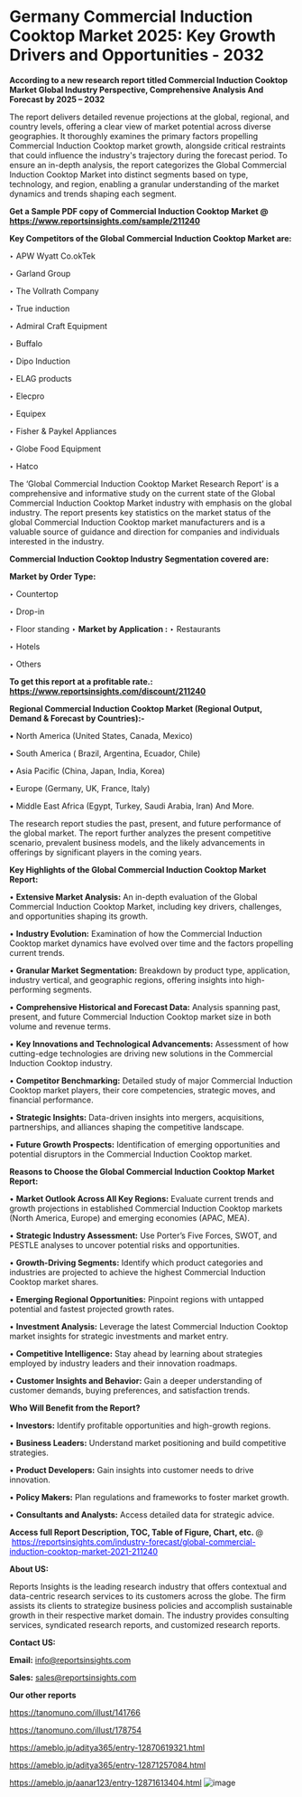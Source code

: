 # Germany Commercial Induction Cooktop Market 2025: Key Growth Drivers and Opportunities - 2032

<strong>According to a new research report titled Commercial Induction Cooktop Market Global Industry Perspective, Comprehensive Analysis And Forecast by 2025 – 2032</strong>

The report delivers detailed revenue projections at the global, regional, and country levels, offering a clear view of market potential across diverse geographies. It thoroughly examines the primary factors propelling Commercial Induction Cooktop market growth, alongside critical restraints that could influence the industry's trajectory during the forecast period. To ensure an in-depth analysis, the report categorizes the Global Commercial Induction Cooktop Market into distinct segments based on type, technology, and region, enabling a granular understanding of the market dynamics and trends shaping each segment.

<strong>Get a Sample PDF copy of Commercial Induction Cooktop Market </strong><strong>@<a href=https://www.reportsinsights.com/sample/211240 style=color:#0000ff;> https://www.reportsinsights.com/sample/211240</a></strong></font>

<strong>Key Competitors of the Global Commercial Induction Cooktop Market are:</strong>

‣ APW Wyatt
 Co.okTek

‣ Garland Group

‣ The Vollrath Company

‣ True induction

‣ Admiral Craft Equipment

‣ Buffalo

‣ Dipo Induction

‣ ELAG products

‣ Elecpro

‣ Equipex

‣ Fisher & Paykel Appliances

‣ Globe Food Equipment

‣ Hatco

The ‘Global Commercial Induction Cooktop Market Research Report’ is a comprehensive and informative study on the current state of the Global Commercial Induction Cooktop Market industry with emphasis on the global industry. The report presents key statistics on the market status of the global Commercial Induction Cooktop market manufacturers and is a valuable source of guidance and direction for companies and individuals interested in the industry.

<strong>Commercial Induction Cooktop Industry Segmentation covered are:</strong>

<strong>Market by Order Type: </strong>

‣ Countertop

‣ Drop-in

‣ Floor standing
‣ 
<strong>Market by Application :</strong>
‣ Restaurants

‣ Hotels

‣ Others

<strong>To get this report at a profitable rate.: <a href=https://www.reportsinsights.com/discount/211240 style=color:#0000ff;>https://www.reportsinsights.com/discount/211240</a></strong></font>

<strong>Regional Commercial Induction Cooktop Market (Regional Output, Demand &amp; Forecast by Countries):-</strong>

• North America (United States, Canada, Mexico)

• South America ( Brazil, Argentina, Ecuador, Chile)

• Asia Pacific (China, Japan, India, Korea)

• Europe (Germany, UK, France, Italy)

• Middle East Africa (Egypt, Turkey, Saudi Arabia, Iran) And More.

The research report studies the past, present, and future performance of the global market. The report further analyzes the present competitive scenario, prevalent business models, and the likely advancements in offerings by significant players in the coming years.

<strong>Key Highlights of the Global Commercial Induction Cooktop Market Report:</strong>

• <strong>Extensive Market Analysis:</strong> An in-depth evaluation of the Global Commercial Induction Cooktop Market, including key drivers, challenges, and opportunities shaping its growth.

• <strong>Industry Evolution:</strong> Examination of how the Commercial Induction Cooktop market dynamics have evolved over time and the factors propelling current trends.

• <strong>Granular Market Segmentation:</strong> Breakdown by product type, application, industry vertical, and geographic regions, offering insights into high-performing segments.

• <strong>Comprehensive Historical and Forecast Data:</strong> Analysis spanning past, present, and future Commercial Induction Cooktop market size in both volume and revenue terms.

• <strong>Key Innovations and Technological Advancements:</strong> Assessment of how cutting-edge technologies are driving new solutions in the Commercial Induction Cooktop industry.

• <strong>Competitor Benchmarking:</strong> Detailed study of major Commercial Induction Cooktop market players, their core competencies, strategic moves, and financial performance.

• <strong>Strategic Insights:</strong> Data-driven insights into mergers, acquisitions, partnerships, and alliances shaping the competitive landscape.

• <strong>Future Growth Prospects:</strong> Identification of emerging opportunities and potential disruptors in the Commercial Induction Cooktop market.

<strong>Reasons to Choose the Global Commercial Induction Cooktop Market Report:</strong>

• <strong>Market Outlook Across All Key Regions:</strong> Evaluate current trends and growth projections in established Commercial Induction Cooktop markets (North America, Europe) and emerging economies (APAC, MEA).

• <strong>Strategic Industry Assessment:</strong> Use Porter’s Five Forces, SWOT, and PESTLE analyses to uncover potential risks and opportunities.

• <strong>Growth-Driving Segments:</strong> Identify which product categories and industries are projected to achieve the highest Commercial Induction Cooktop market shares.

• <strong>Emerging Regional Opportunities:</strong> Pinpoint regions with untapped potential and fastest projected growth rates.

• <strong>Investment Analysis:</strong> Leverage the latest Commercial Induction Cooktop market insights for strategic investments and market entry.

• <strong>Competitive Intelligence:</strong> Stay ahead by learning about strategies employed by industry leaders and their innovation roadmaps.

• <strong>Customer Insights and Behavior:</strong> Gain a deeper understanding of customer demands, buying preferences, and satisfaction trends.

<strong>Who Will Benefit from the Report?</strong>

• <strong>Investors:</strong> Identify profitable opportunities and high-growth regions.

• <strong>Business Leaders:</strong> Understand market positioning and build competitive strategies.

• <strong>Product Developers:</strong> Gain insights into customer needs to drive innovation.

• <strong>Policy Makers:</strong> Plan regulations and frameworks to foster market growth.

• <strong>Consultants and Analysts:</strong> Access detailed data for strategic advice.
</ul>
<strong>Access full Report Description, TOC, Table of Figure, Chart, etc. </strong>@  <a href=https://reportsinsights.com/industry-forecast/global-commercial-induction-cooktop-market-2021-211240 style=color:#0000ff;>https://reportsinsights.com/industry-forecast/global-commercial-induction-cooktop-market-2021-211240</a></font>

<strong><strong>About US</strong>:</strong>

Reports Insights is the leading research industry that offers contextual and data-centric research services to its customers across the globe. The firm assists its clients to strategize business policies and accomplish sustainable growth in their respective market domain. The industry provides consulting services, syndicated research reports, and customized research reports.

<strong>Contact US:</strong>

<p class=""""><b>Email:</b> <a href=mailto:info@reportsinsights.com>info@reportsinsights.com</a></p>
<p class=""""><b>Sales:</b> <a href=mailto:sales@reportsinsights.com>sales@reportsinsights.com</a></p>

<strong>Our other reports</strong>

<a href=https://tanomuno.com/illust/141766>https://tanomuno.com/illust/141766</a>

<a href=https://tanomuno.com/illust/178754>https://tanomuno.com/illust/178754</a>

<a href=https://ameblo.jp/aditya365/entry-12870619321.html>https://ameblo.jp/aditya365/entry-12870619321.html</a>

<a href=https://ameblo.jp/aditya365/entry-12871257084.html>https://ameblo.jp/aditya365/entry-12871257084.html</a>

<a href=https://ameblo.jp/aanar123/entry-12871613404.html>https://ameblo.jp/aanar123/entry-12871613404.html</a>
![image](https://github.com/user-attachments/assets/1d80e175-bbb8-45a2-87a2-6e2c351c748c)
